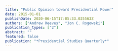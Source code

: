 ```yaml
---
title: "Public Opinion toward Presidential Power"
date: 2015-01-01
publishDate: 2020-06-15T17:05:33.025563Z
authors: ["Andrew Reeves", "Jon C. Rogowski"]
publication_types: ["2"]
abstract: ""
featured: false
publication: "*Presidential Studies Quarterly*"
---
```


